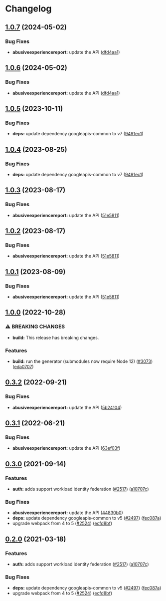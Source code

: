 # Changelog

## [1.0.7](https://github.com/googleapis/google-api-nodejs-client/compare/abusiveexperiencereport-v1.0.6...abusiveexperiencereport-v1.0.7) (2024-05-02)


### Bug Fixes

* **abusiveexperiencereport:** update the API ([dfd4aa1](https://github.com/googleapis/google-api-nodejs-client/commit/dfd4aa1e515b9665f2fcdf4a13eecd267b386895))

## [1.0.6](https://github.com/googleapis/google-api-nodejs-client/compare/abusiveexperiencereport-v1.0.5...abusiveexperiencereport-v1.0.6) (2024-05-02)


### Bug Fixes

* **abusiveexperiencereport:** update the API ([dfd4aa1](https://github.com/googleapis/google-api-nodejs-client/commit/dfd4aa1e515b9665f2fcdf4a13eecd267b386895))

## [1.0.5](https://github.com/googleapis/google-api-nodejs-client/compare/abusiveexperiencereport-v1.0.4...abusiveexperiencereport-v1.0.5) (2023-10-11)


### Bug Fixes

* **deps:** update dependency googleapis-common to v7 ([9491ec1](https://github.com/googleapis/google-api-nodejs-client/commit/9491ec1cdc3c413e7d73edcfcd59cf5c28a7c855))

## [1.0.4](https://github.com/googleapis/google-api-nodejs-client/compare/abusiveexperiencereport-v1.0.3...abusiveexperiencereport-v1.0.4) (2023-08-25)


### Bug Fixes

* **deps:** update dependency googleapis-common to v7 ([9491ec1](https://github.com/googleapis/google-api-nodejs-client/commit/9491ec1cdc3c413e7d73edcfcd59cf5c28a7c855))

## [1.0.3](https://github.com/googleapis/google-api-nodejs-client/compare/abusiveexperiencereport-v1.0.2...abusiveexperiencereport-v1.0.3) (2023-08-17)


### Bug Fixes

* **abusiveexperiencereport:** update the API ([51e5811](https://github.com/googleapis/google-api-nodejs-client/commit/51e581179da945f9e9a6decfc5b70f54ae8d99fe))

## [1.0.2](https://github.com/googleapis/google-api-nodejs-client/compare/abusiveexperiencereport-v1.0.1...abusiveexperiencereport-v1.0.2) (2023-08-17)


### Bug Fixes

* **abusiveexperiencereport:** update the API ([51e5811](https://github.com/googleapis/google-api-nodejs-client/commit/51e581179da945f9e9a6decfc5b70f54ae8d99fe))

## [1.0.1](https://github.com/googleapis/google-api-nodejs-client/compare/abusiveexperiencereport-v1.0.0...abusiveexperiencereport-v1.0.1) (2023-08-09)


### Bug Fixes

* **abusiveexperiencereport:** update the API ([51e5811](https://github.com/googleapis/google-api-nodejs-client/commit/51e581179da945f9e9a6decfc5b70f54ae8d99fe))

## [1.0.0](https://github.com/googleapis/google-api-nodejs-client/compare/abusiveexperiencereport-v0.3.2...abusiveexperiencereport-v1.0.0) (2022-10-28)


### ⚠ BREAKING CHANGES

* **build:** This release has breaking changes.

### Features

* **build:** run the generator (submodules now require Node 12) ([#3073](https://github.com/googleapis/google-api-nodejs-client/issues/3073)) ([eda0707](https://github.com/googleapis/google-api-nodejs-client/commit/eda07079dadab46a80b6f9ede618f4f43030169e))

## [0.3.2](https://github.com/googleapis/google-api-nodejs-client/compare/abusiveexperiencereport-v0.3.1...abusiveexperiencereport-v0.3.2) (2022-09-21)


### Bug Fixes

* **abusiveexperiencereport:** update the API ([5b24104](https://github.com/googleapis/google-api-nodejs-client/commit/5b24104db4c9458e29605da2ee7897dce989a371))

## [0.3.1](https://github.com/googleapis/google-api-nodejs-client/compare/abusiveexperiencereport-v0.3.0...abusiveexperiencereport-v0.3.1) (2022-06-21)


### Bug Fixes

* **abusiveexperiencereport:** update the API ([63ef03f](https://github.com/googleapis/google-api-nodejs-client/commit/63ef03fe7e91e31912b2a2198546727516d5204d))

## [0.3.0](https://www.github.com/googleapis/google-api-nodejs-client/compare/abusiveexperiencereport-v0.2.0...abusiveexperiencereport-v0.3.0) (2021-09-14)


### Features

* **auth:** adds support workload identity federation ([#2517](https://www.github.com/googleapis/google-api-nodejs-client/issues/2517)) ([a10707c](https://www.github.com/googleapis/google-api-nodejs-client/commit/a10707c477759e7c9ef6360a2fe800856fb600c1))


### Bug Fixes

* **abusiveexperiencereport:** update the API ([44830b0](https://www.github.com/googleapis/google-api-nodejs-client/commit/44830b0a9c56470e76462fa3518c85fbb78cf026))
* **deps:** update dependency googleapis-common to v5 ([#2497](https://www.github.com/googleapis/google-api-nodejs-client/issues/2497)) ([fec087a](https://www.github.com/googleapis/google-api-nodejs-client/commit/fec087abcf3d994dd41c3ffa0a0c12b1f9f09dae))
* upgrade webpack from 4 to 5  ([#2524](https://www.github.com/googleapis/google-api-nodejs-client/issues/2524)) ([ecfd8bf](https://www.github.com/googleapis/google-api-nodejs-client/commit/ecfd8bfcd06e1beabff7ec9a8c4000222379eb8d))

## [0.2.0](https://www.github.com/googleapis/google-api-nodejs-client/compare/abusiveexperiencereport-v0.1.0...abusiveexperiencereport-v0.2.0) (2021-03-18)


### Features

* **auth:** adds support workload identity federation ([#2517](https://www.github.com/googleapis/google-api-nodejs-client/issues/2517)) ([a10707c](https://www.github.com/googleapis/google-api-nodejs-client/commit/a10707c477759e7c9ef6360a2fe800856fb600c1))


### Bug Fixes

* **deps:** update dependency googleapis-common to v5 ([#2497](https://www.github.com/googleapis/google-api-nodejs-client/issues/2497)) ([fec087a](https://www.github.com/googleapis/google-api-nodejs-client/commit/fec087abcf3d994dd41c3ffa0a0c12b1f9f09dae))
* upgrade webpack from 4 to 5  ([#2524](https://www.github.com/googleapis/google-api-nodejs-client/issues/2524)) ([ecfd8bf](https://www.github.com/googleapis/google-api-nodejs-client/commit/ecfd8bfcd06e1beabff7ec9a8c4000222379eb8d))

